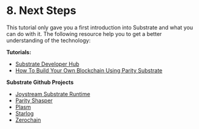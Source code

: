 # 8. Next Steps

This tutorial only gave you a first introduction into Substrate and what you can do with it.  The following resource help you to get a better understanding of the technology:

**Tutorials:**

* [Substrate Developer Hub](https://substrate-developer-hub.github.io/)
* [How To Build Your Own Blockchain Using Parity Substrate
](https://hackernoon.com/build-your-blockchain-with-parity-substrate-a8ddc4872ed7)

**Substrate Github Projects**
* [Joystream Substrate Runtime](https://github.com/Joystream/substrate-runtime-joystream)
* [Parity Shasper](https://github.com/stakedtechnologies/Plasm)
* [Plasm](https://github.com/paritytech/shasper)
* [Starlog](https://github.com/PACTCare/Starlog)
* [Zerochain](https://github.com/LayerXcom/zero-chain)


